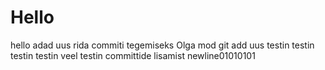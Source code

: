 # Hello
hello
adad
uus rida commiti tegemiseks Olga mod
git add 
uus
testin testin testin
testin veel
testin committide lisamist
newline01010101